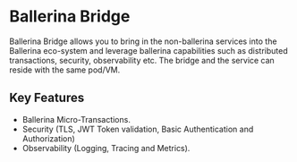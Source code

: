 # Ballerina Bridge 

Ballerina Bridge allows you to bring in the non-ballerina services into the Ballerina eco-system and leverage ballerina capabilities such as 
distributed transactions, security, observability etc. The bridge and the service can reside with the same pod/VM. 
 
 ## Key Features 
 
 - Ballerina Micro-Transactions. 
 - Security (TLS, JWT Token validation, Basic Authentication and Authorization)
 - Observability (Logging, Tracing and Metrics).


